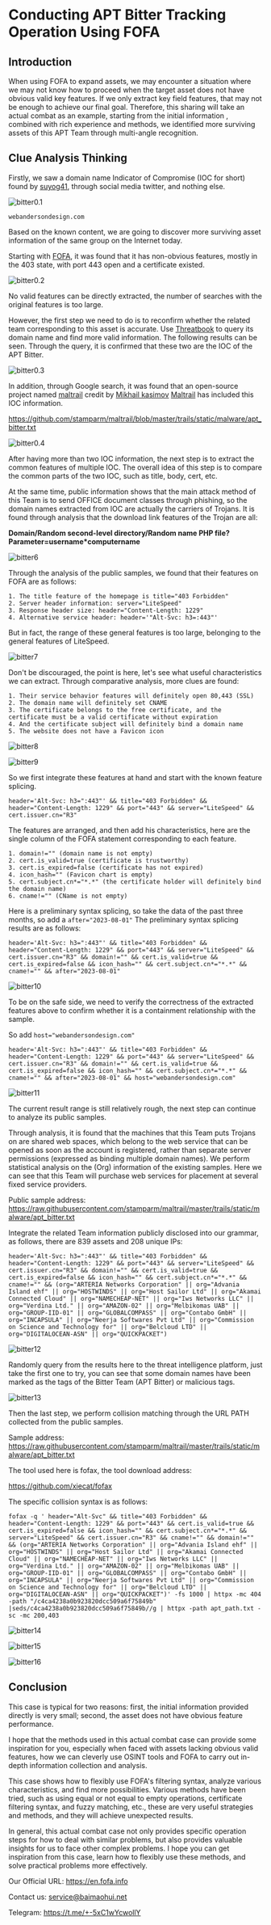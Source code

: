 # Conducting APT Bitter Tracking Operation Using FOFA

## Introduction

When using FOFA to expand assets, we may encounter a situation where we may not know how to proceed when the target asset does not have obvious valid key features. If we only extract key field features, that may not be enough to achieve our final goal. Therefore, this sharing will take an actual combat as an example, starting from the initial information , combined with rich experience and methods, we identified more surviving assets of this APT Team through multi-angle recognition.

## Clue Analysis Thinking

Firstly, we saw a domain name Indicator of Compromise (IOC for short) found by [suyog41](https://twitter.com/suyog41/status/1717061493068640648), 
 through social media twitter, and nothing else.

![bitter0.1](https://github.com/FofaInfo/Awesome-FOFA/blob/6496bcf4f1d0d9aedd55e5f7488bab3a44faa774/Storage/bitter0.1.png)

```
webandersondesign.com
```

Based on the known content, we are going to discover more surviving asset information of the same group on the Internet today.

Starting with [FOFA](https://en.fofa.info), it was found that it has non-obvious features, mostly in the 403 state, with port 443 open and a certificate existed.

![bitter0.2](https://github.com/FofaInfo/Awesome-FOFA/blob/6496bcf4f1d0d9aedd55e5f7488bab3a44faa774/Storage/bitter0.2.png)

No valid features can be directly extracted, the number of searches with the original features is too large.

However, the first step we need to do is to reconfirm whether the related team corresponding to this asset is accurate. Use [Threatbook](https://threatbook.io/) to query its domain name and find more valid information. The following results can be seen. Through the query, it is confirmed that these two are the IOC of the APT Bitter.

![bitter0.3](https://github.com/FofaInfo/Awesome-FOFA/blob/6496bcf4f1d0d9aedd55e5f7488bab3a44faa774/Storage/bitter0.3.png)

In addition, through Google search, it was found that an open-source project named [maltrail](https://github.com/stamparm/maltrail) credit by [Mikhail kasimov](https://twitter.com/500mk500) [Maltrail](https://twitter.com/maltrail) has included this IOC information.

https://github.com/stamparm/maltrail/blob/master/trails/static/malware/apt_bitter.txt

![bitter0.4](https://github.com/FofaInfo/Awesome-FOFA/blob/6496bcf4f1d0d9aedd55e5f7488bab3a44faa774/Storage/bitter0.4.png)

After having more than two IOC information, the next step is to extract the common features of multiple IOC. The overall idea of this step is to compare the common parts of the two IOC, such as title, body, cert, etc.

At the same time, public information shows that the main attack method of this Team is to send OFFICE document classes through phishing, so the domain names extracted from IOC are actually the carriers of Trojans. It is found through analysis that the download link features of the Trojan are all:

**Domain/Random second-level directory/Random name PHP file? Parameter=username*computername**

![bitter6](https://github.com/FofaInfo/Awesome-FOFA/blob/1f903e5d026f6e0b59f8751aaf749edec8a0c2dc/Storage/bitter6.png)

Through the analysis of the public samples, we found that their features on FOFA are as follows:

```
1. The title feature of the homepage is title="403 Forbidden"
2. Server header information: server="LiteSpeed"
3. Response header size: header="Content-Length: 1229"
4. Alternative service header: header='"Alt-Svc: h3=:443"'
```

But in fact, the range of these general features is too large, belonging to the general features of LiteSpeed.

![bitter7](https://github.com/FofaInfo/Awesome-FOFA/blob/1f903e5d026f6e0b59f8751aaf749edec8a0c2dc/Storage/bitter7.png)

Don't be discouraged, the point is here, let's see what useful characteristics we can extract. Through comparative analysis, more clues are found:

```
1. Their service behavior features will definitely open 80,443 (SSL)
2. The domain name will definitely set CNAME
3. The certificate belongs to the free certificate, and the certificate must be a valid certificate without expiration
4. And the certificate subject will definitely bind a domain name
5. The website does not have a Favicon icon
```

![bitter8](https://github.com/FofaInfo/Awesome-FOFA/blob/1f903e5d026f6e0b59f8751aaf749edec8a0c2dc/Storage/bitter8.png)

![bitter9](https://github.com/FofaInfo/Awesome-FOFA/blob/1f903e5d026f6e0b59f8751aaf749edec8a0c2dc/Storage/bitter9.png)

So we first integrate these features at hand and start with the known feature splicing.

```
header='Alt-Svc: h3=":443"' && title="403 Forbidden" && header="Content-Length: 1229" && port="443" && server="LiteSpeed" && cert.issuer.cn="R3"
```

The features are arranged, and then add his characteristics, here are the single column of the FOFA statement corresponding to each feature.

```
1. domain!="" (domain name is not empty)
2. cert.is_valid=true (certificate is trustworthy)
3. cert.is_expired=false (certificate has not expired)
4. icon_hash="" (Favicon chart is empty)
5. cert.subject.cn*="*.*" (the certificate holder will definitely bind the domain name)
6. cname!="" (CName is not empty)
```

Here is a preliminary syntax splicing, so take the data of the past three months, so add a `after="2023-08-01"`
The preliminary syntax splicing results are as follows:

```
header='Alt-Svc: h3=":443"' && title="403 Forbidden" && header="Content-Length: 1229" && port="443" && server="LiteSpeed" && cert.issuer.cn="R3" && domain!="" && cert.is_valid=true && cert.is_expired=false && icon_hash="" && cert.subject.cn*="*.*" && cname!="" && after="2023-08-01"
```

![bitter10](https://github.com/FofaInfo/Awesome-FOFA/blob/1f903e5d026f6e0b59f8751aaf749edec8a0c2dc/Storage/bitter10.png)

To be on the safe side, we need to verify the correctness of the extracted features above to confirm whether it is a containment relationship with the sample.

So add `host="webandersondesign.com"`

```
header='Alt-Svc: h3=":443"' && title="403 Forbidden" && header="Content-Length: 1229" && port="443" && server="LiteSpeed" && cert.issuer.cn="R3" && domain!="" && cert.is_valid=true && cert.is_expired=false && icon_hash="" && cert.subject.cn*="*.*" && cname!="" && after="2023-08-01" && host="webandersondesign.com"
```

![bitter11](https://github.com/FofaInfo/Awesome-FOFA/blob/1f903e5d026f6e0b59f8751aaf749edec8a0c2dc/Storage/bitter11.png)

The current result range is still relatively rough, the next step can continue to analyze its public samples.

Through analysis, it is found that the machines that this Team puts Trojans on are shared web spaces, which belong to the web service that can be opened as soon as the account is registered, rather than separate server permissions (expressed as binding multiple domain names). We perform statistical analysis on the (Org) information of the existing samples. Here we can see that this Team will purchase web services for placement at several fixed service providers.

Public sample address:
https://raw.githubusercontent.com/stamparm/maltrail/master/trails/static/malware/apt_bitter.txt

Integrate the related Team information publicly disclosed into our grammar, as follows, there are 839 assets and 208 unique IPs:

```
header='Alt-Svc: h3=":443"' && title="403 Forbidden" && header="Content-Length: 1229" && port="443" && server="LiteSpeed" && cert.issuer.cn="R3" && domain!="" && cert.is_valid=true && cert.is_expired=false && icon_hash="" && cert.subject.cn*="*.*" && cname!="" && (org="ARTERIA Networks Corporation" || org="Advania Island ehf" || org="HOSTWINDS" || org="Host Sailor Ltd" || org="Akamai Connected Cloud" || org="NAMECHEAP-NET" || org="Iws Networks LLC" || org="Verdina Ltd." || org="AMAZON-02" || org="Melbikomas UAB" || org="GROUP-IID-01" || org="GLOBALCOMPASS" || org="Contabo GmbH" || org="INCAPSULA" || org="Neerja Softwares Pvt Ltd" || org="Commission on Science and Technology for" || org="Belcloud LTD" || org="DIGITALOCEAN-ASN" || org="QUICKPACKET")
```

![bitter12](https://github.com/FofaInfo/Awesome-FOFA/blob/1f903e5d026f6e0b59f8751aaf749edec8a0c2dc/Storage/bitter12.png)

Randomly query from the results here to the threat intelligence platform, just take the first one to try, you can see that some domain names have been marked as the tags of the Bitter Team (APT Bitter) or malicious tags.

![bitter13](https://github.com/FofaInfo/Awesome-FOFA/blob/1f903e5d026f6e0b59f8751aaf749edec8a0c2dc/Storage/bitter13.png)

Then the last step, we perform collision matching through the URL PATH collected from the public samples.

Sample address:
https://raw.githubusercontent.com/stamparm/maltrail/master/trails/static/malware/apt_bitter.txt

The tool used here is fofax, the tool download address:

https://github.com/xiecat/fofax

The specific collision syntax is as follows:

```
fofax -q ' header="Alt-Svc" && title="403 Forbidden" && header="Content-Length: 1229" && port="443" && cert.is_valid=true && cert.is_expired=false && icon_hash="" && cert.subject.cn*="*.*" && server="LiteSpeed" && cert.issuer.cn="R3" && cname!="" && domain!="" && (org="ARTERIA Networks Corporation" || org="Advania Island ehf" || org="HOSTWINDS" || org="Host Sailor Ltd" || org="Akamai Connected Cloud" || org="NAMECHEAP-NET" || org="Iws Networks LLC" || org="Verdina Ltd." || org="AMAZON-02" || org="Melbikomas UAB" || org="GROUP-IID-01" || org="GLOBALCOMPASS" || org="Contabo GmbH" || org="INCAPSULA" || org="Neerja Softwares Pvt Ltd" || org="Commission on Science and Technology for" || org="Belcloud LTD" || org="DIGITALOCEAN-ASN" || org="QUICKPACKET")' -fs 1000 | httpx -mc 404 -path "/c4ca4238a0b923820dcc509a6f75849b" |seds/c4ca4238a0b923820dcc509a6f75849b//g | httpx -path apt_path.txt -sc -mc 200,403
```

![bitter14](https://github.com/FofaInfo/Awesome-FOFA/blob/1f903e5d026f6e0b59f8751aaf749edec8a0c2dc/Storage/bitter14.png)

![bitter15](https://github.com/FofaInfo/Awesome-FOFA/blob/1f903e5d026f6e0b59f8751aaf749edec8a0c2dc/Storage/bitter15.png)

![bitter16](https://github.com/FofaInfo/Awesome-FOFA/blob/1f903e5d026f6e0b59f8751aaf749edec8a0c2dc/Storage/bitter16.png)

## Conclusion

This case is typical for two reasons: first, the initial information provided directly is very small; second, the asset does not have obvious feature performance.

I hope that the methods used in this actual combat case can provide some inspiration for you, especially when faced with assets lacking obvious valid features, how we can cleverly use OSINT tools and FOFA to carry out in-depth information collection and analysis.

This case shows how to flexibly use FOFA's filtering syntax, analyze various characteristics, and find more possibilities. Various methods have been tried, such as using equal or not equal to empty operations, certificate filtering syntax, and fuzzy matching, etc., these are very useful strategies and methods, and they will achieve unexpected results.

In general, this actual combat case not only provides specific operation steps for how to deal with similar problems, but also provides valuable insights for us to face other complex problems. I hope you can get inspiration from this case, learn how to flexibly use these methods, and solve practical problems more effectively.

Our Official URL: https://en.fofa.info

Contact us: service@baimaohui.net

Telegram: https://t.me/+-5xC1wYcwollY

